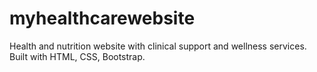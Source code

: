 # myhealthcarewebsite
Health and nutrition website with clinical support and wellness services. Built with HTML, CSS, Bootstrap.
